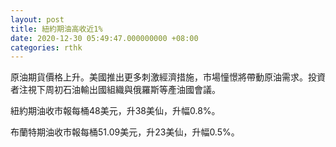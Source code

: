 ```yaml
---
layout: post
title: 紐約期油高收近1%
date: 2020-12-30 05:49:47.000000000 +08:00
categories: rthk
---
```


原油期貨價格上升。美國推出更多刺激經濟措施，市場憧憬將帶動原油需求。投資者注視下周初石油輸出國組織與俄羅斯等產油國會議。

紐約期油收市報每桶48美元，升38美仙，升幅0.8%。

布蘭特期油收市報每桶51.09美元，升23美仙，升幅0.5%。
